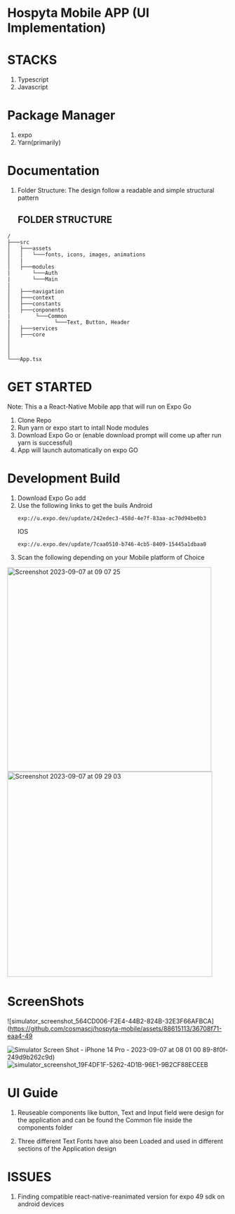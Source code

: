 # Hospyta Mobile APP (UI Implementation)

# STACKS
1. Typescript
2. Javascript
# Package Manager
1. expo
2. Yarn(primarily)


# Documentation
1. Folder Structure: The design follow a readable and simple structural pattern

   ## FOLDER STRUCTURE
```
/ 
├───src
│   ├───assets      
│   │   └───fonts, icons, images, animations
│   |
│   ├───modules
|       └───Auth
|       └───Main    
|
│   ├───navigation     
│   ├───context
│   ├───constants    
│   ├───conponents
|        └───Common 
|              └───Text, Button, Header  
│   ├───services   
│   ├───core   
│        
│
│        
└───App.tsx
```

# GET STARTED
Note: This a a React-Native Mobile app that will run on Expo Go

1. Clone Repo
2. Run yarn or expo start to intall Node modules
3. Download Expo Go or (enable download prompt will come up after run yarn is successful)
4. App will launch automatically on expo GO

# Development Build
1. Download Expo Go add
2. Use the following links to get the buils
   Android
   ```
   exp://u.expo.dev/update/242edec3-458d-4e7f-83aa-ac70d94be0b3
   ```
   IOS
   ```
   exp://u.expo.dev/update/7caa0510-b746-4cb5-8409-15445a1dbaa0
   ```
3. Scan the following depending on your Mobile platform of Choice
<img width="465" alt="Screenshot 2023-09-07 at 09 07 25" src="https://github.com/cosmascj/hospyta-mobile/assets/88615113/182315ac-a11c-47c2-a683-c5e52a6a6420">


<img width="467" alt="Screenshot 2023-09-07 at 09 29 03" src="https://github.com/cosmascj/hospyta-mobile/assets/88615113/e3992dc2-1dcd-4327-ae6a-9f43bfbf477e">

   
   
# ScreenShots
![simulator_screenshot_564CD006-F2E4-44B2-824B-32E3F66AFBCA](https://github.com/cosmascj/hospyta-mobile/assets/88615113/36708f71-eaa4-49

![Simulator Screen Shot - iPhone 14 Pro - 2023-09-07 at 08 01 00](https://github.com/cosmascj/hospyta-mobile/assets/88615113/9a000de1-a00e-4d93-8bcb-a378e0b87487)
89-8f0f-249d9b262c9d)
![simulator_screenshot_19F4DF1F-5262-4D1B-96E1-9B2CF88ECEEB](https://github.com/cosmascj/hospyta-mobile/assets/88615113/d77d3909-5e3e-48ca-b6b6-5b9551c24306)

# UI Guide
1. Reuseable components like button, Text and Input field were design for the application and can be found the Common file inside the components folder

2. Three different Text Fonts have also been Loaded and used in different sections of the Application design



# ISSUES

1. Finding compatible react-native-reanimated version for expo 49 sdk on android devices
   
